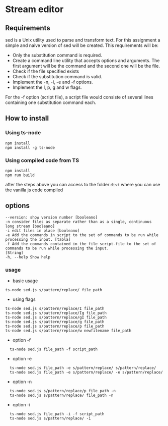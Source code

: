 # Stream editor

## Requirements

sed is a Unix utility used to parse and transform text. For this assignment a simple and naive version of sed will be created.
This requirements will be:

- Only the substitution command is required.
- Create a command line utility that accepts options and arguments. The first argument will be the command and the second one will be the file.
- Check if the file specified exists
- Check if the substitution command is valid.
- Implement the -n, -i, -e and -f options.
- Implement the I, p, g and w flags.

For the -f option (script file), a script file would consiste of several lines containing one substitution command each.

## How to install

### Using ts-node

```
npm install
npm install -g ts-node
```

### Using compiled code from TS

```
npm install
npm run build

```

after the steps above you can access to the folder `dist` where you can use the vanilla js code compiled

## options

```
--version: show version number [booleano]
-n consider files as separate rather than as a single, continuous
long stream [booleano]
-i edit files in place [booleano]
-e Add the commands in script to the set of commands to be run while
processing the input. [tabla]
-f Add the commands contained in the file script-file to the set of
commands to be run while processing the input.
[String]
-h, --help Show help

```

### usage

- basic usage

```
ts-node sed.js s/pattern/replace/ file_path

```

- using flags

```
ts-node sed.js s/pattern/replace/I file_path
ts-node sed.js s/pattern/replace/Ig file_path
ts-node sed.js s/pattern/replace/gI file_path
ts-node sed.js s/pattern/replace/g file_path
ts-node sed.js s/pattern/replace/p file_path
ts-node sed.js s/pattern/replace/w newfilename file_path

```

- option -f

```
  ts-node sed.js file_path -f script_path
```

- option -e

```
  ts-node sed.js file_path -e s/pattern/replace/ s/pattern/replace/
  ts-node sed.js file_path -e s/pattern/replace/ -e s/pattern/replace/
```

- option -n

```
  ts-node sed.js s/pattern/replace/p file_path -n
  ts-node sed.js s/pattern/replace/ file_path -n
```

- option -i

```
  ts-node sed.js file_path -i -f script_path
  ts-node sed.js s/pattern/replace/ -i
```
